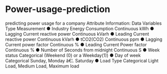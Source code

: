 # Power-usage-prediction
predicting power usage for a company
Attribute Information:
Data Variables Type Measurement
● Industry Energy Consumption Continuous kWh
● Lagging Current reactive power Continuous kVarh
● Leading Current reactive power Continuous kVarh
● tCO2(CO2) Continuous ppm
● Lagging Current power factor Continuous %
● Leading Current Power factor Continuous %
● Number of Seconds from midnight Continuous S
● Week status Categorical (Weekend (0) or a Weekday(1))
● Day of week Categorical Sunday, Monday â€¦. Saturday
● Load Type Categorical Light Load, Medium Load, Maximum load
